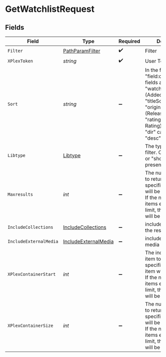 # GetWatchlistRequest


## Fields

| Field                                                                                                                                                                                               | Type                                                                                                                                                                                                | Required                                                                                                                                                                                            | Description                                                                                                                                                                                         |
| --------------------------------------------------------------------------------------------------------------------------------------------------------------------------------------------------- | --------------------------------------------------------------------------------------------------------------------------------------------------------------------------------------------------- | --------------------------------------------------------------------------------------------------------------------------------------------------------------------------------------------------- | --------------------------------------------------------------------------------------------------------------------------------------------------------------------------------------------------- |
| `Filter`                                                                                                                                                                                            | [PathParamFilter](../../Models/Requests/PathParamFilter.md)                                                                                                                                         | :heavy_check_mark:                                                                                                                                                                                  | Filter                                                                                                                                                                                              |
| `XPlexToken`                                                                                                                                                                                        | *string*                                                                                                                                                                                            | :heavy_check_mark:                                                                                                                                                                                  | User Token                                                                                                                                                                                          |
| `Sort`                                                                                                                                                                                              | *string*                                                                                                                                                                                            | :heavy_minus_sign:                                                                                                                                                                                  | In the format "field:dir". Available fields are "watchlistedAt" (Added At),<br/>"titleSort" (Title), "originallyAvailableAt" (Release Date), or "rating" (Critic Rating).<br/>"dir" can be "asc" or "desc"<br/> |
| `Libtype`                                                                                                                                                                                           | [Libtype](../../Models/Requests/Libtype.md)                                                                                                                                                         | :heavy_minus_sign:                                                                                                                                                                                  | The type of library to filter. Can be "movie" or "show", or all if not present.<br/>                                                                                                                |
| `Maxresults`                                                                                                                                                                                        | *int*                                                                                                                                                                                               | :heavy_minus_sign:                                                                                                                                                                                  | The number of items to return. If not specified, all items will be returned.<br/>If the number of items exceeds the limit, the response will be paginated.<br/>                                     |
| `IncludeCollections`                                                                                                                                                                                | [IncludeCollections](../../Models/Requests/IncludeCollections.md)                                                                                                                                   | :heavy_minus_sign:                                                                                                                                                                                  | include collections in the results<br/>                                                                                                                                                             |
| `IncludeExternalMedia`                                                                                                                                                                              | [IncludeExternalMedia](../../Models/Requests/IncludeExternalMedia.md)                                                                                                                               | :heavy_minus_sign:                                                                                                                                                                                  | include external media in the results<br/>                                                                                                                                                          |
| `XPlexContainerStart`                                                                                                                                                                               | *int*                                                                                                                                                                                               | :heavy_minus_sign:                                                                                                                                                                                  | The index of the first item to return. If not specified, the first item will be returned.<br/>If the number of items exceeds the limit, the response will be paginated.<br/>                        |
| `XPlexContainerSize`                                                                                                                                                                                | *int*                                                                                                                                                                                               | :heavy_minus_sign:                                                                                                                                                                                  | The number of items to return. If not specified, all items will be returned.<br/>If the number of items exceeds the limit, the response will be paginated.<br/>                                     |